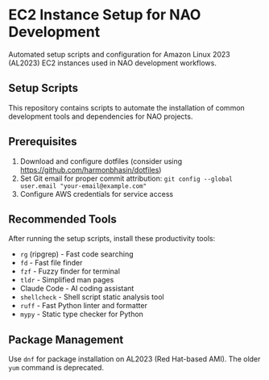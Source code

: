 # EC2 Instance Setup for NAO Development

Automated setup scripts and configuration for Amazon Linux 2023 (AL2023) EC2 instances used in NAO development workflows.

## Setup Scripts

This repository contains scripts to automate the installation of common development tools and dependencies for NAO projects.

## Prerequisites

1. Download and configure dotfiles (consider using https://github.com/harmonbhasin/dotfiles)
2. Set Git email for proper commit attribution: `git config --global user.email "your-email@example.com"`
3. Configure AWS credentials for service access

## Recommended Tools

After running the setup scripts, install these productivity tools:
- `rg` (ripgrep) - Fast code searching
- `fd` - Fast file finder
- `fzf` - Fuzzy finder for terminal
- `tldr` - Simplified man pages
- Claude Code - AI coding assistant
- `shellcheck` - Shell script static analysis tool
- `ruff` - Fast Python linter and formatter
- `mypy` - Static type checker for Python

## Package Management

Use `dnf` for package installation on AL2023 (Red Hat-based AMI). The older `yum` command is deprecated.
